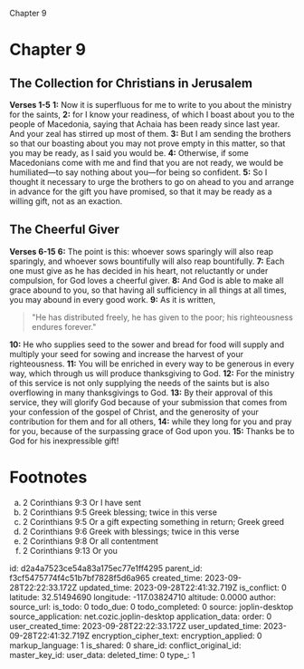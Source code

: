 Chapter 9

# Chapter 9
## The Collection for Christians in Jerusalem
**Verses 1-5**
**1:** Now it is superfluous for me to write to you about the ministry for the saints,
**2:** for I know your readiness, of which I boast about you to the people of Macedonia, saying that Achaia has been ready since last year. And your zeal has stirred up most of them.
**3:** But I am sending the brothers so that our boasting about you may not prove empty in this matter, so that you may be ready, as I said you would be.
**4:** Otherwise, if some Macedonians come with me and find that you are not ready, we would be humiliated—to say nothing about you—for being so confident.
**5:** So I thought it necessary to urge the brothers to go on ahead to you and arrange in advance for the gift you have promised, so that it may be ready as a willing gift, not as an exaction.

## The Cheerful Giver
**Verses 6-15**
**6:** The point is this: whoever sows sparingly will also reap sparingly, and whoever sows bountifully will also reap bountifully.
**7:** Each one must give as he has decided in his heart, not reluctantly or under compulsion, for God loves a cheerful giver.
**8:** And God is able to make all grace abound to you, so that having all sufficiency in all things at all times, you may abound in every good work.
**9:** As it is written,
> "He has distributed freely, he has given to the poor;
> his righteousness endures forever."

**10:** He who supplies seed to the sower and bread for food will supply and multiply your seed for sowing and increase the harvest of your righteousness.
**11:** You will be enriched in every way to be generous in every way, which through us will produce thanksgiving to God.
**12:** For the ministry of this service is not only supplying the needs of the saints but is also overflowing in many thanksgivings to God.
**13:** By their approval of this service, they will glorify God because of your submission that comes from your confession of the gospel of Christ, and the generosity of your contribution for them and for all others,
**14:** while they long for you and pray for you, because of the surpassing grace of God upon you.
**15:** Thanks be to God for his inexpressible gift!

# Footnotes
<ol type='a'>
	<li>2 Corinthians 9:3 Or I have sent</li>
	<li>2 Corinthians 9:5 Greek blessing; twice in this verse</li>
	<li>2 Corinthians 9:5 Or a gift expecting something in return; Greek greed</li>
	<li>2 Corinthians 9:6 Greek with blessings; twice in this verse</li>
	<li>2 Corinthians 9:8 Or all contentment</li>
	<li>2 Corinthians 9:13 Or you</li>
</ol>


id: d2a4a7523ce54a83a175ec77e1ff4295
parent_id: f3cf5475774f4c51b7bf7828f5d6a965
created_time: 2023-09-28T22:22:33.172Z
updated_time: 2023-09-28T22:41:32.719Z
is_conflict: 0
latitude: 32.51494690
longitude: -117.03824710
altitude: 0.0000
author: 
source_url: 
is_todo: 0
todo_due: 0
todo_completed: 0
source: joplin-desktop
source_application: net.cozic.joplin-desktop
application_data: 
order: 0
user_created_time: 2023-09-28T22:22:33.172Z
user_updated_time: 2023-09-28T22:41:32.719Z
encryption_cipher_text: 
encryption_applied: 0
markup_language: 1
is_shared: 0
share_id: 
conflict_original_id: 
master_key_id: 
user_data: 
deleted_time: 0
type_: 1